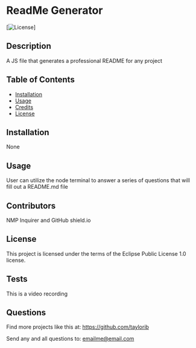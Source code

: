 # ReadMe Generator

[![License](https://img.shields.io/badge/License-EPL_1.0-blue.svg)]

## Description

A JS file that generates a professional README for any project

## Table of Contents

- [Installation](#installation)
- [Usage](#usage)
- [Credits](#credits)
- [License](#license)

## Installation

None

## Usage

User can utilize the node terminal to answer a series of questions that will fill out a README.md file

## Contributors

NMP Inquirer and GitHub shield.io

## License

This project is licensed under the terms of the Eclipse Public License 1.0 license.

## Tests

This is a video recording 

## Questions 

Find more projects like this at: https://github.com/taylorib

Send any and all questions to: emailme@email.com
    
